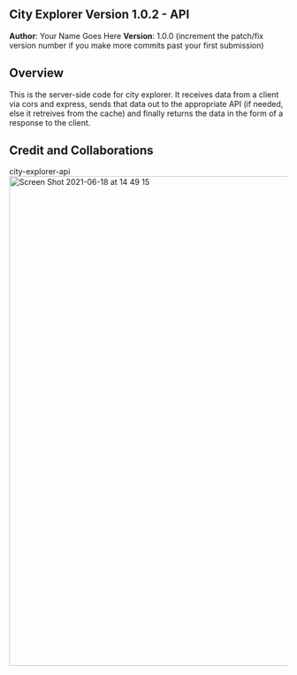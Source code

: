 ## City Explorer Version 1.0.2 - API

**Author**: Your Name Goes Here
**Version**: 1.0.0 (increment the patch/fix version number if you make more commits past your first submission)

## Overview
<!-- Provide a high level overview of what this application is and why you are building it, beyond the fact that it's an assignment for this class. (i.e. What's your problem domain?) -->
This is the server-side code for city explorer. It receives data from a client via cors and express, sends that data out to the appropriate API (if needed, else it retreives from the cache) and finally returns the data in the form of a response to the client.

## Credit and Collaborations
<!-- Give credit (and a link) to other people or resources that helped you build this application. --> city-explorer-api
<img width="886" alt="Screen Shot 2021-06-18 at 14 49 15" src="https://user-images.githubusercontent.com/66106310/122655925-2e814000-d10b-11eb-83f0-8509cc4fc82f.png">
